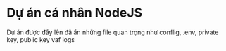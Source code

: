 # Dự án cá nhân NodeJS

Dự án được đẩy lên đã ẩn những file quan trọng như conflig, .env, private key, public key vaf logs
